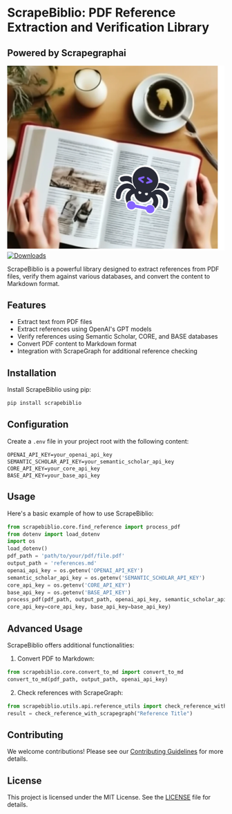 # ScrapeBiblio: PDF Reference Extraction and Verification Library

## Powered by Scrapegraphai
![ScrapeBiblio Logo](docs/scrapebiblio.png)
[![Downloads](https://static.pepy.tech/badge/scrapebiblio)](https://pepy.tech/project/scrapebiblio)

ScrapeBiblio is a powerful library designed to extract references from PDF files, verify them against various databases, and convert the content to Markdown format.

## Features

- Extract text from PDF files
- Extract references using OpenAI's GPT models
- Verify references using Semantic Scholar, CORE, and BASE databases
- Convert PDF content to Markdown format
- Integration with ScrapeGraph for additional reference checking

## Installation

Install ScrapeBiblio using pip:
```bash
pip install scrapebiblio
```

## Configuration

Create a `.env` file in your project root with the following content:

```plaintext
OPENAI_API_KEY=your_openai_api_key
SEMANTIC_SCHOLAR_API_KEY=your_semantic_scholar_api_key
CORE_API_KEY=your_core_api_key
BASE_API_KEY=your_base_api_key
```
## Usage

Here's a basic example of how to use ScrapeBiblio:

```python
from scrapebiblio.core.find_reference import process_pdf
from dotenv import load_dotenv
import os
load_dotenv()
pdf_path = 'path/to/your/pdf/file.pdf'
output_path = 'references.md'
openai_api_key = os.getenv('OPENAI_API_KEY')
semantic_scholar_api_key = os.getenv('SEMANTIC_SCHOLAR_API_KEY')
core_api_key = os.getenv('CORE_API_KEY')
base_api_key = os.getenv('BASE_API_KEY')
process_pdf(pdf_path, output_path, openai_api_key, semantic_scholar_api_key,
core_api_key=core_api_key, base_api_key=base_api_key)
```
## Advanced Usage

ScrapeBiblio offers additional functionalities:

1. Convert PDF to Markdown:
```python
from scrapebiblio.core.convert_to_md import convert_to_md
convert_to_md(pdf_path, output_path, openai_api_key)
```
2. Check references with ScrapeGraph:

```python
from scrapebiblio.utils.api.reference_utils import check_reference_with_scrapegraph
result = check_reference_with_scrapegraph("Reference Title")
```
## Contributing

We welcome contributions! Please see our [Contributing Guidelines](CONTRIBUTING.md) for more details.

## License

This project is licensed under the MIT License. See the [LICENSE](LICENSE) file for details.